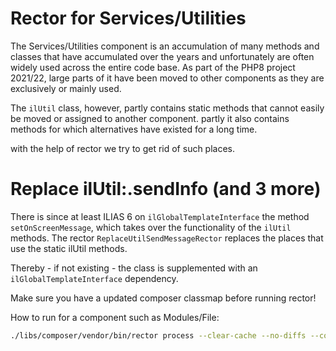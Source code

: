 # Rector for Services/Utilities

The Services/Utilities component is an accumulation of many methods and
classes that have accumulated over the years and unfortunately are often
widely used across the entire code base. As part of the PHP8 project
2021/22, large parts of it have been moved to other components as they
are exclusively or mainly used.

The `ilUtil` class, however, partly contains static methods that cannot
easily be moved or assigned to another component. partly it also contains
methods for which alternatives have existed for a long time.

with the help of rector we try to get rid of such places.

# Replace ilUtil:.sendInfo (and 3 more)

There is since at least ILIAS 6 on `ilGlobalTemplateInterface` the method `setOnScreenMessage`, which takes over the
functionality of the `ilUtil` methods. The rector `ReplaceUtilSendMessageRector` replaces the places that use the static
ilUtil methods.

Thereby - if not existing - the class is supplemented with an `ilGlobalTemplateInterface` dependency.

Make sure you have a updated composer classmap before running rector!

How to run for a component such as Modules/File:

```bash
./libs/composer/vendor/bin/rector process --clear-cache --no-diffs --config ./CI/Rector/ilUtils/ilutil_rector.php Modules/File
```

